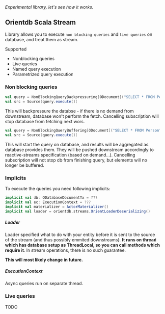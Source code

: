 _Experimental library, let's see how it works._

## Orientdb Scala Stream

Library allows you to execute `non blocking queries` and `live queries` on database, and treat them as stream.

Supported
- Nonblocking queries
- ~~Live queries~~
- Named query execution
- Parametrized query execution

### Non blocking queries
```scala
val query = NonBlockingQueryBackpressuring[ODocument]("SELECT * FROM Person")
val src = Source(query.execute())
```
This will backpressure the databse - if there is no demand from downstream, database won't perform the fetch. Cancelling subscription will stop database from fetching next wors. 

```scala
val query = NonBlockingQueryBuffering[ODocument]("SELECT * FROM Person")
val src = Source(query.execute())
```
This will start the query on database, and results will be aggregated as database provides them. They will be pushed downstream accordingly to reactive-streams specification (based on demand...). Cancelling subscription will not stop db from finishing query, but elements will no longer be buffered.

### Implicits

To execute the queries you need following implicits:
```scala
implicit val db: ODatabaseDocumentTx = ???
implicit val ec: ExecutionContext = ???
implicit val materializer = ActorMaterializer()
implicit val loader = orientdb.streams.OrientLoaderDeserializing()
```
##### Loader
Loader specified what to do with your entity before it is sent to the source of the stream (and thus possibly emmited downstreams). **It runs on thread which has database setup as ThreadLocal, so you can call methods which require it**. In stream operations, there is no such guarantee.

**This will most likely change in future.**

##### ExecutionContext
Async queries run on separate thread.

### Live queries
TODO
